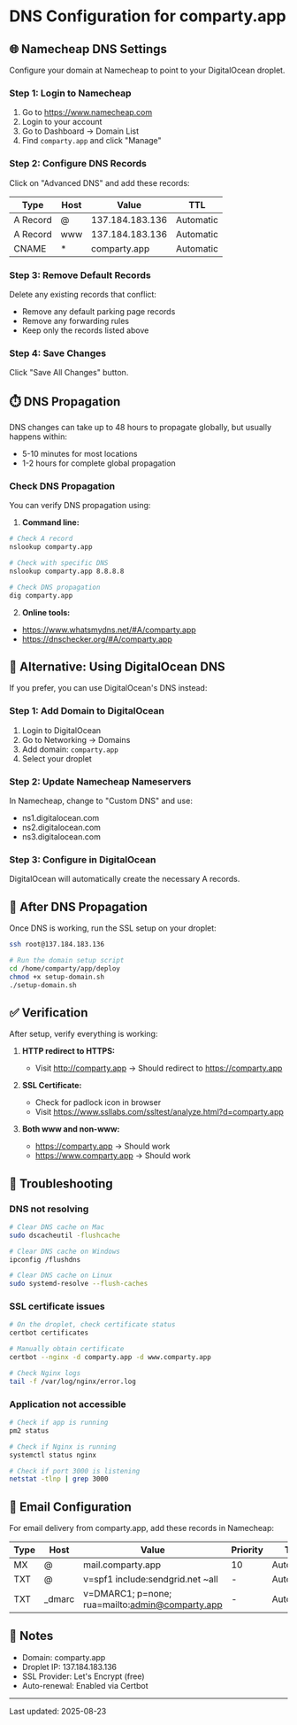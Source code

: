 # DNS Configuration for comparty.app

## 🌐 Namecheap DNS Settings

Configure your domain at Namecheap to point to your DigitalOcean droplet.

### Step 1: Login to Namecheap

1. Go to https://www.namecheap.com
2. Login to your account
3. Go to Dashboard → Domain List
4. Find `comparty.app` and click "Manage"

### Step 2: Configure DNS Records

Click on "Advanced DNS" and add these records:

| Type | Host | Value | TTL |
|------|------|-------|-----|
| A Record | @ | 137.184.183.136 | Automatic |
| A Record | www | 137.184.183.136 | Automatic |
| CNAME | * | comparty.app | Automatic |

### Step 3: Remove Default Records

Delete any existing records that conflict:
- Remove any default parking page records
- Remove any forwarding rules
- Keep only the records listed above

### Step 4: Save Changes

Click "Save All Changes" button.

## ⏱️ DNS Propagation

DNS changes can take up to 48 hours to propagate globally, but usually happens within:
- 5-10 minutes for most locations
- 1-2 hours for complete global propagation

### Check DNS Propagation

You can verify DNS propagation using:

1. **Command line:**
```bash
# Check A record
nslookup comparty.app

# Check with specific DNS
nslookup comparty.app 8.8.8.8

# Check DNS propagation
dig comparty.app
```

2. **Online tools:**
- https://www.whatsmydns.net/#A/comparty.app
- https://dnschecker.org/#A/comparty.app

## 🔧 Alternative: Using DigitalOcean DNS

If you prefer, you can use DigitalOcean's DNS instead:

### Step 1: Add Domain to DigitalOcean

1. Login to DigitalOcean
2. Go to Networking → Domains
3. Add domain: `comparty.app`
4. Select your droplet

### Step 2: Update Namecheap Nameservers

In Namecheap, change to "Custom DNS" and use:
- ns1.digitalocean.com
- ns2.digitalocean.com
- ns3.digitalocean.com

### Step 3: Configure in DigitalOcean

DigitalOcean will automatically create the necessary A records.

## 🔐 After DNS Propagation

Once DNS is working, run the SSL setup on your droplet:

```bash
ssh root@137.184.183.136

# Run the domain setup script
cd /home/comparty/app/deploy
chmod +x setup-domain.sh
./setup-domain.sh
```

## ✅ Verification

After setup, verify everything is working:

1. **HTTP redirect to HTTPS:**
   - Visit http://comparty.app → Should redirect to https://comparty.app

2. **SSL Certificate:**
   - Check for padlock icon in browser
   - Visit https://www.ssllabs.com/ssltest/analyze.html?d=comparty.app

3. **Both www and non-www:**
   - https://comparty.app → Should work
   - https://www.comparty.app → Should work

## 🚨 Troubleshooting

### DNS not resolving

```bash
# Clear DNS cache on Mac
sudo dscacheutil -flushcache

# Clear DNS cache on Windows
ipconfig /flushdns

# Clear DNS cache on Linux
sudo systemd-resolve --flush-caches
```

### SSL certificate issues

```bash
# On the droplet, check certificate status
certbot certificates

# Manually obtain certificate
certbot --nginx -d comparty.app -d www.comparty.app

# Check Nginx logs
tail -f /var/log/nginx/error.log
```

### Application not accessible

```bash
# Check if app is running
pm2 status

# Check if Nginx is running
systemctl status nginx

# Check if port 3000 is listening
netstat -tlnp | grep 3000
```

## 📧 Email Configuration

For email delivery from comparty.app, add these records in Namecheap:

| Type | Host | Value | Priority | TTL |
|------|------|-------|----------|-----|
| MX | @ | mail.comparty.app | 10 | Automatic |
| TXT | @ | v=spf1 include:sendgrid.net ~all | - | Automatic |
| TXT | _dmarc | v=DMARC1; p=none; rua=mailto:admin@comparty.app | - | Automatic |

## 📝 Notes

- Domain: comparty.app
- Droplet IP: 137.184.183.136
- SSL Provider: Let's Encrypt (free)
- Auto-renewal: Enabled via Certbot

---

Last updated: 2025-08-23